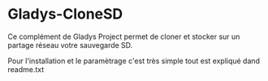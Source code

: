 # Gladys-CloneSD

Ce complément de Gladys Project permet de cloner et stocker sur un partage réseau votre sauvegarde SD. 

Pour l'installation et le paramètrage c'est très simple tout est expliqué dand readme.txt
